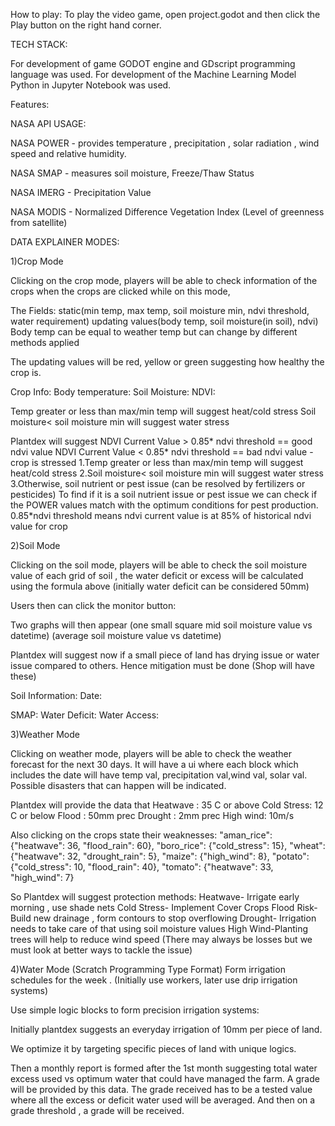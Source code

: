How to play:
To play the video game, open project.godot and then click the Play button on the right hand corner.

TECH STACK:

For development of game GODOT engine and GDscript programming language was used. For development of the Machine Learning Model Python in Jupyter Notebook was used. 


Features:

NASA API USAGE:

NASA POWER - provides temperature , precipitation , solar radiation , wind speed and relative humidity.

NASA SMAP - measures soil moisture, Freeze/Thaw Status

NASA IMERG - Precipitation Value

NASA MODIS - Normalized Difference Vegetation Index (Level of greenness from satellite)


DATA EXPLAINER MODES:

1)Crop Mode

Clicking on the crop mode, players will be able to check information of the crops when the crops are clicked while on this mode, 

The Fields: static(min temp, max temp, soil moisture min, ndvi threshold, water requirement)
	updating values(body temp, soil moisture(in soil), ndvi)
	Body temp can be equal to weather temp but can change by different methods applied

The updating values will be red, yellow or green suggesting how healthy the crop is.

Crop Info:
Body temperature:
Soil Moisture:
NDVI: 

Temp greater or less than max/min temp will suggest heat/cold stress
Soil moisture< soil moisture min will suggest water stress

Plantdex will suggest
NDVI Current Value > 0.85* ndvi threshold == good ndvi value
NDVI Current Value < 0.85* ndvi threshold == bad ndvi value - crop is stressed
1.Temp greater or less than max/min temp will suggest heat/cold stress
2.Soil moisture< soil moisture min will suggest water stress
3.Otherwise, soil nutrient or pest issue (can be resolved by fertilizers or pesticides)
To find if it is a soil nutrient issue or pest issue we can check if the POWER values match with the optimum conditions for pest production.
0.85*ndvi threshold means ndvi current value is at 85% of historical ndvi value for crop


2)Soil Mode

Clicking on the soil mode, players will be able to check the soil moisture value of each grid of soil , the water deficit or excess will be calculated using the formula above (initially water deficit can be considered 50mm) 

Users then can click the monitor button:

Two graphs will then appear 
(one small square mid soil moisture value vs datetime)
(average soil moisture value vs datetime)

Plantdex will suggest now if a small piece of land has drying issue or water issue compared to others. Hence mitigation must be done (Shop will have these)

Soil Information:
Date: 

SMAP: 
Water Deficit:
Water Access: 

3)Weather Mode

Clicking on weather mode, players will be able to check the weather forecast for the next 30 days. 
It will have a ui where each block which includes the date will have temp val, precipitation val,wind val, solar val. Possible disasters that can happen will be indicated.

Plantdex will provide the data that
Heatwave : 35 C or above
Cold Stress: 12 C or below
Flood : 50mm prec
Drought : 2mm prec
High wind: 10m/s

Also clicking on the crops state their weaknesses:
"aman_rice": {"heatwave": 36, "flood_rain": 60},
"boro_rice": {"cold_stress": 15},
"wheat": {"heatwave": 32, "drought_rain": 5},
"maize": {"high_wind": 8},
"potato": {"cold_stress": 10, "flood_rain": 40},
 "tomato": {"heatwave": 33, "high_wind": 7}

So Plantdex will suggest protection methods:
Heatwave- Irrigate early morning , use shade nets
Cold Stress- Implement Cover Crops
Flood Risk- Build new drainage , form contours to stop overflowing
Drought- Irrigation needs to take care of that using soil moisture values
High Wind-Planting trees will help to reduce wind speed
(There may always be losses but we must look at better ways to tackle the issue)


4)Water Mode (Scratch Programming Type Format)
Form irrigation schedules for the week . (Initially use workers, later use drip irrigation systems)

Use simple logic blocks to form precision irrigation systems:

Initially plantdex suggests an everyday irrigation of 10mm per piece of land.

We optimize it by targeting specific pieces of land with unique logics. 

Then a monthly report is formed after the 1st month suggesting total water excess used vs optimum water that could have managed the farm. A grade will be provided by this data. The grade received has to be a tested value where all the excess or deficit water used will be averaged. And then on a grade threshold , a grade will be received. 
